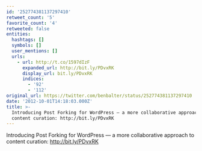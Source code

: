 ```yaml
---
id: '252774381137297410'
retweet_count: '5'
favorite_count: '4'
retweeted: false
entities:
  hashtags: []
  symbols: []
  user_mentions: []
  urls:
    - url: http://t.co/1597dIzF
      expanded_url: http://bit.ly/PDvxRK
      display_url: bit.ly/PDvxRK
      indices:
        - '92'
        - '112'
original_url: https://twitter.com/benbalter/status/252774381137297410
date: '2012-10-01T14:18:03.000Z'
title: >-
  Introducing Post Forking for WordPress — a more collaborative approach to
  content curation: http://bit.ly/PDvxRK
---
```


Introducing Post Forking for WordPress — a more collaborative approach to content curation: http://bit.ly/PDvxRK